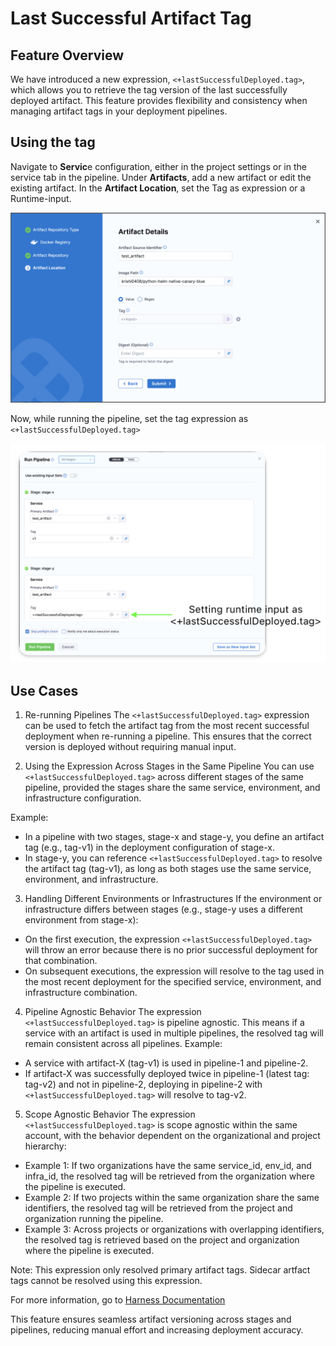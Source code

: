 # Last Successful Artifact Tag

## Feature Overview

We have introduced a new expression, `<+lastSuccessfulDeployed.tag>`, which allows you to retrieve the tag version of the last successfully deployed artifact. This feature provides flexibility and consistency when managing artifact tags in your deployment pipelines.

## Using the tag

Navigate to **Servic**e configuration, either in the project settings or in the service tab in the pipeline.
Under **Artifacts**, add a new artifact or edit the existing artifact. In the **Artifact Location**, set the Tag as expression or a Runtime-input.

![](./static/setting-artifact.png)

Now, while running the pipeline, set the tag expression as `<+lastSuccessfulDeployed.tag>`

![](./static/runtime-input.png)

## Use Cases

1. Re-running Pipelines
The `<+lastSuccessfulDeployed.tag>` expression can be used to fetch the artifact tag from the most recent successful deployment when re-running a pipeline. This ensures that the correct version is deployed without requiring manual input.

2. Using the Expression Across Stages in the Same Pipeline
You can use `<+lastSuccessfulDeployed.tag>` across different stages of the same pipeline, provided the stages share the same service, environment, and infrastructure configuration.

Example:

- In a pipeline with two stages, stage-x and stage-y, you define an artifact tag (e.g., tag-v1) in the deployment configuration of stage-x.
- In stage-y, you can reference `<+lastSuccessfulDeployed.tag>` to resolve the artifact tag (tag-v1), as long as both stages use the same service, environment, and infrastructure.

3. Handling Different Environments or Infrastructures
If the environment or infrastructure differs between stages (e.g., stage-y uses a different environment from stage-x):

- On the first execution, the expression `<+lastSuccessfulDeployed.tag>` will throw an error because there is no prior successful deployment for that combination.
- On subsequent executions, the expression will resolve to the tag used in the most recent deployment for the specified service, environment, and infrastructure combination.

4. Pipeline Agnostic Behavior
The expression `<+lastSuccessfulDeployed.tag>` is pipeline agnostic. This means if a service with an artifact is used in multiple pipelines, the resolved tag will remain consistent across all pipelines.
Example:

- A service with artifact-X (tag-v1) is used in pipeline-1 and pipeline-2.
- If artifact-X was successfully deployed twice in pipeline-1 (latest tag: tag-v2) and not in pipeline-2, deploying in pipeline-2 with `<+lastSuccessfulDeployed.tag>` will resolve to tag-v2.

5. Scope Agnostic Behavior
The expression `<+lastSuccessfulDeployed.tag>` is scope agnostic within the same account, with the behavior dependent on the organizational and project hierarchy:

- Example 1: If two organizations have the same service_id, env_id, and infra_id, the resolved tag will be retrieved from the organization where the pipeline is executed.
- Example 2: If two projects within the same organization share the same identifiers, the resolved tag will be retrieved from the project and organization running the pipeline.
- Example 3: Across projects or organizations with overlapping identifiers, the resolved tag is retrieved based on the project and organization where the pipeline is executed.

Note: This expression only resolved primary artifact tags. Sidecar artfact tags cannot be resolved using this expression.

For more information, go to [Harness Documentation](https://developer.harness.io/docs/continuous-delivery/x-platform-cd-features/services/artifact-sources/#runtime-input-for-the-latest-artifact-tag)

This feature ensures seamless artifact versioning across stages and pipelines, reducing manual effort and increasing deployment accuracy.